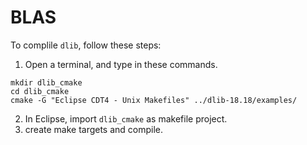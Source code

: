 # BLAS

To complile ```dlib```, follow these steps:

1. Open a terminal, and type in these commands.
```
mkdir dlib_cmake
cd dlib_cmake
cmake -G "Eclipse CDT4 - Unix Makefiles" ../dlib-18.18/examples/
```
2. In Eclipse, import ```dlib_cmake``` as makefile project.
3. create make targets and compile.

  
